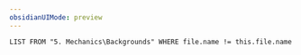 ```yaml
---
obsidianUIMode: preview
---
```

```dataview
LIST FROM "5. Mechanics\Backgrounds" WHERE file.name != this.file.name
```